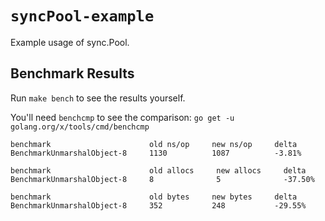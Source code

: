 # `syncPool-example`
Example usage of sync.Pool.

## Benchmark Results

Run `make bench` to see the results yourself.

You'll need `benchcmp` to see the comparison: `go get -u golang.org/x/tools/cmd/benchcmp`

```
benchmark                      old ns/op     new ns/op     delta
BenchmarkUnmarshalObject-8     1130          1087          -3.81%

benchmark                      old allocs     new allocs     delta
BenchmarkUnmarshalObject-8     8              5              -37.50%

benchmark                      old bytes     new bytes     delta
BenchmarkUnmarshalObject-8     352           248           -29.55%
```